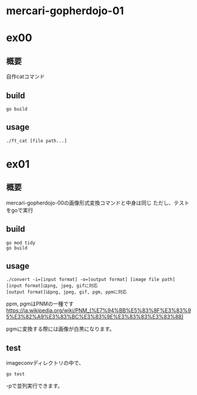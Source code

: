 # mercari-gopherdojo-01

# ex00

## 概要

自作catコマンド

## build

```
go build
```

## usage

```
./ft_cat [file path...]
```

# ex01

## 概要

mercari-gopherdojo-00の画像形式変換コマンドと中身は同じ
ただし、テストをgoで実行

## build

```
go mod tidy
go build
```

## usage

```
./convert -i=[input format] -o=[output format] [image file path]
[input format]はpng, jpeg, gifに対応
[output format]はpng, jpeg, gif, pgm, ppmに対応
```
ppm, pgmはPNMの一種です https://ja.wikipedia.org/wiki/PNM_(%E7%94%BB%E5%83%8F%E3%83%95%E3%82%A9%E3%83%BC%E3%83%9E%E3%83%83%E3%83%88)

pgmに変換する際には画像が白黒になります。

## test

imageconvディレクトリの中で、

```
go test
```

-pで並列実行できます。
